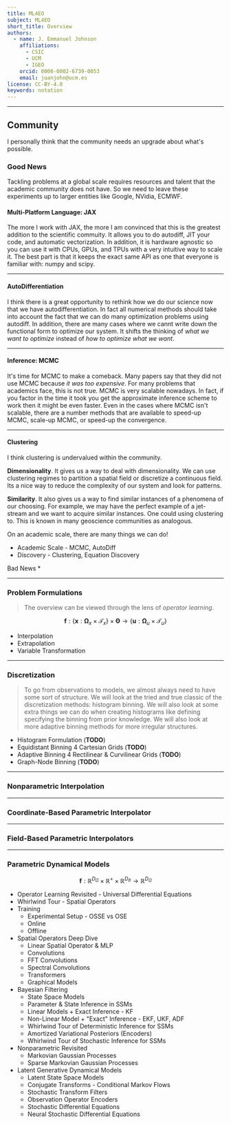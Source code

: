 ```yaml
---
title: ML4EO
subject: ML4EO
short_title: Overview
authors:
  - name: J. Emmanuel Johnson
    affiliations:
      - CSIC
      - UCM
      - IGEO
    orcid: 0000-0002-6739-0053
    email: juanjohn@ucm.es
license: CC-BY-4.0
keywords: notation
---
```



***
## Community

I personally think that the community needs an upgrade about what's possible.

### Good News 

Tackling problems at a global scale requires resources and talent that the academic community does not have. 
So we need to leave these experiments up to larger entities like Google, NVidia, ECMWF.

#### Multi-Platform Language: JAX

The more I work with JAX, the more I am convinced that this is the greatest addition to the scientific commuity.
It allows you to do autodiff, JIT your code, and automatic vectorization.
In addition, it is hardware agnostic so you can use it with CPUs, GPUs, and TPUs with a very intuitive way to scale it.
The best part is that it keeps the exact same API as one that everyone is familiar with: numpy and scipy.

***
#### AutoDifferentiation

I think there is a great opportunity to rethink how we do our science now that we have autodifferentiation. 
In fact all numerical methods should take into account the fact that we can do many optimization problems using autodiff.
In addition, there are many cases where we cannt write down the functional form to optimize our system.
It shifts the thinking of *what we want to optimize* instead of *how to optimize what we want*.


***
#### Inference: MCMC

It's time for MCMC to make a comeback.
Many papers say that they did not use MCMC because *it was too expensive*.
For many problems that academics face, this is not true.
MCMC is very scalable nowadays.
In fact, if you factor in the time it took you get the approximate inference scheme to work then it might be even faster.
Even in the cases where MCMC isn't scalable, there are a number methods that are available to speed-up MCMC, scale-up MCMC, or speed-up the convergence.

***
#### Clustering

I think clustering is undervalued within the community. 

**Dimensionality**. 
It gives us a way to deal with dimensionality.
We can use clustering regimes to partition a spatial field or discretize a continuous field.
Its a nice way to reduce the complexity of our system and look for patterns.

**Similarity**.
It also gives us a way to find similar instances of a phenomena of our choosing.
For example, we may have the perfect example of a jet-stream and we want to acquire similar instances.
One could using clustering to.
This is known in many geoscience communities as analogous.




On an academic scale, there are many things we can do!

* Academic Scale - MCMC, AutoDiff
* Discovery - Clustering, Equation Discovery

Bad News
* 


***
### **Problem Formulations**

> The overview can be viewed through the lens of *operator learning*.

$$
\boldsymbol{f}: 
\left\{ \boldsymbol{x}:\boldsymbol{\Omega}_x\times\mathcal{T}_x \right\}
\times
\boldsymbol{\Theta}\rightarrow
\left\{\boldsymbol{u}:\boldsymbol{\Omega}_u\times\mathcal{T}_u \right\}
$$

- Interpolation
- Extrapolation
- Variable Transformation

***
### **Discretization**

> To go from observations to models, we almost always need to have some sort of structure.
> We will look at the tried and true classic of the discretization methods: histogram binning.
> We will also look at some extra things we can do when creating histograms like defining specifying the binning from prior knowledge.
> We will also look at more adaptive binning methods for more irregular structures.

- Histogram Formulation (**TODO**)
- Equidistant Binning 4 Cartesian Grids (**TODO**)
- Adaptive Binning 4 Rectilinear & Curvilinear Grids (**TODO**)
- Graph-Node Binning (**TODO**)

***
### **Nonparametric Interpolation**


***
### **Coordinate-Based Parametric Interpolator**


***
### **Field-Based Parametric Interpolators**



***
### **Parametric Dynamical Models**

$$
\boldsymbol{f} : \mathbb{R}^{D_\Omega}\times\mathbb{R}^+\times\mathbb{R}^{D_\theta}\rightarrow\mathbb{R}^{D_\Omega}
$$


- Operator Learning Revisited - Universal Differential Equations
- Whirlwind Tour - Spatial Operators
- Training
	- Experimental Setup - OSSE vs OSE
	- Online
	- Offline
- Spatial Operators Deep Dive
	- Linear Spatial Operator & MLP
	- Convolutions
	- FFT Convolutions
	- Spectral Convolutions
	- Transformers
	- Graphical Models
- Bayesian Filtering
	- State Space Models
	- Parameter & State Inference in SSMs
	- Linear Models + Exact Inference - KF
	- Non-Linear Model + "Exact" Inference - EKF, UKF, ADF
	- Whirlwind Tour of Deterministic Inference for SSMs
	- Amortized Variational Posteriors (Encoders)
	- Whirlwind Tour of Stochastic Inference for SSMs
- Nonparametric Revisited
    - Markovian Gaussian Processes
    - Sparse Markovian Gaussian Processes
- Latent Generative Dynamical Models
	- Latent State Space Models
	- Conjugate Transforms - Conditional Markov Flows
	- Stochastic Transform Filters
	- Observation Operator Encoders
	- Stochastic Differential Equations
	- Neural Stochastic Differential Equations